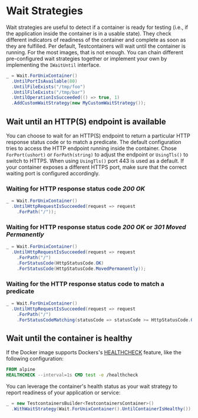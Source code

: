 # Wait Strategies

Wait strategies are useful to detect if a container is ready for testing (i.e., if the application inside the container is in a usable state). They check different indicators of readiness of the container and complete as soon as they are fulfilled. Per default, Testcontainers will wait until the container is running. For the most images, that is not enough. You can chain different pre-configured wait strategies together or implement your own by implementing the `IWaitUntil` interface.

```csharp
_ = Wait.ForUnixContainer()
  .UntilPortIsAvailable(80)
  .UntilFileExists("/tmp/foo")
  .UntilFileExists("/tmp/bar")
  .UntilOperationIsSucceeded(() => true, 1)
  .AddCustomWaitStrategy(new MyCustomWaitStrategy());
```

## Wait until an HTTP(S) endpoint is available

You can choose to wait for an HTTP(S) endpoint to return a particular HTTP response status code or to match a predicate. 
The default configuration tries to access the HTTP endpoint running inside the container. Chose `ForPort(ushort)` or `ForPath(string)` to adjust the endpoint or `UsingTls()` to switch to HTTPS.
When using `UsingTls()` port 443 is used as a default. 
If your container exposes a different HTTPS port, make sure that the correct waiting port is configured accordingly.

### Waiting for HTTP response status code _200 OK_

```csharp
_ = Wait.ForUnixContainer()
  .UntilHttpRequestIsSucceeded(request => request
    .ForPath("/"));
```

### Waiting for HTTP response status code _200 OK_ or _301 Moved Permanently_

```csharp
_ = Wait.ForUnixContainer()
  .UntilHttpRequestIsSucceeded(request => request
    .ForPath("/")
    .ForStatusCode(HttpStatusCode.OK)
    .ForStatusCode(HttpStatusCode.MovedPermanently));
```

### Waiting for the HTTP response status code to match a predicate

```csharp
_ = Wait.ForUnixContainer()
  .UntilHttpRequestIsSucceeded(request => request
    .ForPath("/")
    .ForStatusCodeMatching(statusCode => statusCode >= HttpStatusCode.OK && statusCode < HttpStatusCode.MultipleChoices));
```

## Wait until the container is healthy

If the Docker image supports Dockers's [HEALTHCHECK][docker-docs-healthcheck] feature, like the following configuration:

```Dockerfile
FROM alpine
HEALTHCHECK --interval=1s CMD test -e /healthcheck
```

You can leverage the container's health status as your wait strategy to report readiness of your application or service:

```csharp
_ = new TestcontainersBuilder<TestcontainersContainer>()
  .WithWaitStrategy(Wait.ForUnixContainer().UntilContainerIsHealthy());
```

[docker-docs-healthcheck]: https://docs.docker.com/engine/reference/builder/#healthcheck
